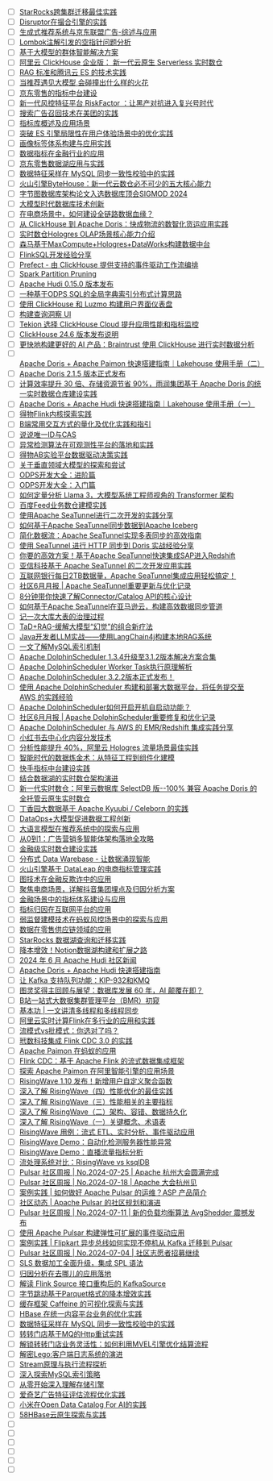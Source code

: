 - [ ] [StarRocks跨集群迁移最佳实践](https://mp.weixin.qq.com/s/nbdmTwnjYG4RJfZvt9gDHA)
- [ ] [Disruptor在撮合引擎的实践](https://mp.weixin.qq.com/s/kmuG5azJnqjKRYlkiVHWqQ)
- [ ] [生成式推荐系统与京东联盟广告-综述与应用](https://mp.weixin.qq.com/s/Jm-yYNDffEfJHhXfbWaaRg)
- [ ] [Lombok注解引发的空指针问题分析](https://mp.weixin.qq.com/s/F9kkWRB0Dr7b6RALixozMw)
- [ ] [基于大模型的群体智能解决方案](https://mp.weixin.qq.com/s/zqj7AtGu3gCAdjSnOhK7TQ)
- [ ] [阿里云 ClickHouse 企业版： 新一代云原生 Serverless 实时数仓](https://mp.weixin.qq.com/s/-6RhAhUsVkhmvfAGCpVQlw)
- [ ] [RAG 标准和腾讯云 ES 的技术实践](https://mp.weixin.qq.com/s/GH7RZbe5HVN8pD-h5SeFeQ)
- [ ] [当推荐遇见大模型,会碰撞出什么样的火花](https://mp.weixin.qq.com/s/tzISSvghKJ04A8x02D2Ncg)
- [ ] [京东零售的指标中台建设](https://mp.weixin.qq.com/s/O6izRczOfuNUf9d19wzohA)
- [ ] [新一代风控特征平台 RiskFactor ：让黑产对抗进入复兴号时代](https://mp.weixin.qq.com/s/YiOLykkuXczeuJxQwWbd7w)
- [ ] [搜索广告召回技术在美团的实践](https://mp.weixin.qq.com/s/sCMsbMlcUlNHK0IOMQ3HkA)
- [ ] [指标库概述及应用场景](https://mp.weixin.qq.com/s/-UV_6PJQKbZuN5PPyIQYDA)
- [ ] [突破 ES 引擎局限性在用户体验场景中的优化实践](https://mp.weixin.qq.com/s/W7Qyr-f5hOLjGgOA1M9jsw)
- [ ] [画像标签体系构建与应用实践](https://mp.weixin.qq.com/s/cz6c-ncMkXLNsf5ZgKTGdA)
- [ ] [数据指标在金融行业的应用](https://mp.weixin.qq.com/s/G6qjIV18C1zOehk2Br2MCQ)
- [ ] [京东零售数据湖应用与实践](https://mp.weixin.qq.com/s/estZv3UiFVA_yj-4Hp-Bgw)
- [ ] [数据特征采样在 MySQL 同步一致性校验中的实践](https://mp.weixin.qq.com/s/0HnZczdCynmppHCHebgQJQ)
- [ ] [火山引擎ByteHouse：新一代云数仓必不可少的五大核心能力](https://mp.weixin.qq.com/s/mnWCUiUCy7MBkgAULUjBrQ)
- [ ] [字节图数据库架构论文入选数据库顶会SIGMOD 2024](https://mp.weixin.qq.com/s/QIXXidj4vWAIG8H5L0axvA)
- [ ] [大模型时代数据库技术创新](https://mp.weixin.qq.com/s/ROvRZbTBTjHkSLQhZ7gT1g)
- [ ] [在电商场景中，如何建设全链路数据血缘？](https://mp.weixin.qq.com/s/qht8eMRfCZS75aq_8NSt6w)
- [ ] [从 ClickHouse 到 Apache Doris：快成物流的数智化货运应用实践](https://mp.weixin.qq.com/s/bctAe-eK5EhwTnJlr0xrQQ)
- [ ] [实时数仓Hologres OLAP场景核心能力介绍](https://mp.weixin.qq.com/s/WaSe97Zbp_rBVFlGZIKwlg)
- [ ] [森马基于MaxCompute+Hologres+DataWorks构建数据中台](https://mp.weixin.qq.com/s/jeT2ZAMALEH0CCAU4-c3gA)
- [ ] [FlinkSQL开发经验分享](https://mp.weixin.qq.com/s/5wOqXZ6Qm4yHozMUrd6haA)
- [ ] [Prefect - 由 ClickHouse 提供支持的事件驱动工作流编排](https://mp.weixin.qq.com/s/0_yrCAHBt4REE1h1R5Vlyw)
- [ ] [Spark Partition Pruning](https://mp.weixin.qq.com/s/anxBNkWSIol5zUEEIbKWXA)
- [ ] [Apache Hudi 0.15.0 版本发布](https://mp.weixin.qq.com/s/YhL2Ae6tokgo-LezryQQmw)
- [ ] [一种基于ODPS SQL的全局字典索引分布式计算思路](https://mp.weixin.qq.com/s/ngSAilAnfkd_c1mAZd_Z3Q)
- [ ] [使用 ClickHouse 和 Luzmo 构建用户界面仪表盘](https://mp.weixin.qq.com/s/C9kKbjcdrSTrqDf2dh0wmA)
- [ ] [构建查询洞察 UI](https://mp.weixin.qq.com/s/63LpI3Y-hofI6yfTTKZCjg)
- [ ] [Tekion 选择 ClickHouse Cloud 提升应用性能和指标监控](https://mp.weixin.qq.com/s/VCGtwwbCi9eQoMINprQ-Aw)
- [ ] [ClickHouse 24.6 版本发布说明](https://mp.weixin.qq.com/s/JrAikqoUMjHHuaLEHZptew)
- [ ] [更快地构建更好的 AI 产品：Braintrust 使用 ClickHouse 进行实时数据分析](https://mp.weixin.qq.com/s/LWz_gZEuhbtG3aA8Npmg9w)
- [ ] [Apache Doris + Apache Paimon 快速搭建指南｜Lakehouse 使用手册（二）](https://mp.weixin.qq.com/s/Rb44yaR5bxezIp43lrJK4w)
- [ ] [Apache Doris 2.1.5 版本正式发布](https://mp.weixin.qq.com/s/eXSqzteVKJBZ_GysFAfG4Q)
- [ ] [计算效率提升 30 倍、存储资源节省 90%，雨润集团基于 Apache Doris 的统一实时数据仓库建设实践](https://mp.weixin.qq.com/s/UUUaDHjIShO540RNXpzUjw)
- [ ] [Apache Doris + Apache Hudi 快速搭建指南｜Lakehouse 使用手册（一）](https://mp.weixin.qq.com/s/C2Bje0NrFVyhdQ80ak7nlg)
- [ ] [得物Flink内核探索实践](https://mp.weixin.qq.com/s/Ng4nziQ5qSS4TWHu4PFMZg)
- [ ] [B端常用交互方式的量化及优化实践和指引](https://mp.weixin.qq.com/s/GtGQqDvDzU6A-qtwNPKWqQ)
- [ ] [说说唯一ID与CAS](https://mp.weixin.qq.com/s/ZLaIt0JNBn0t6SQHzc3knQ)
- [ ] [异常检测算法在可观测性平台的落地和实践](https://mp.weixin.qq.com/s/UlgM6ocilN2yhHgI_9qpzg)
- [ ] [得物AB实验平台数据驱动决策实践](https://mp.weixin.qq.com/s/w-Lc08BYk3GosxuM_3bIHA)
- [ ] [关于垂直领域大模型的探索和尝试](https://mp.weixin.qq.com/s/kcDjGL-SkrsrWH9PoPTedQ)
- [ ] [ODPS开发大全：进阶篇](https://mp.weixin.qq.com/s/7I1Gn-7I56Gpw_1jFUO4iw)
- [ ] [ODPS开发大全：入门篇](https://mp.weixin.qq.com/s/0WgNUkECTvV30W2Igc_NaA)
- [ ] [如何定量分析 Llama 3，大模型系统工程师视角的 Transformer 架构](https://mp.weixin.qq.com/s/Qa9NG3ffCzthmEB1ko02oA)
- [ ] [百度Feed业务数仓建模实践](https://mp.weixin.qq.com/s/IjxLF_5B_Dx2yD1h58OhAA)
- [ ] [使用Apache SeaTunnel进行二次开发的实践分享](https://mp.weixin.qq.com/s/WMGKxdXZKa5lJ_tSYw6xaA)
- [ ] [如何基于Apache SeaTunnel同步数据到Apache Iceberg](https://mp.weixin.qq.com/s/URbGfM6704PVJxKhqbejew)
- [ ] [简化数据流：Apache SeaTunnel实现多表同步的高效指南](https://mp.weixin.qq.com/s/Cub7RBgCxWlBzkT_Q99rHw)
- [ ] [使用 SeaTunnel 进行 HTTP 同步到 Doris 实战经验分享](https://mp.weixin.qq.com/s/yECfiHxRxkCEHP4k4qJ5ww)
- [ ] [你要的高效方案！基于Apache SeaTunnel快速集成SAP进入Redshift](https://mp.weixin.qq.com/s/1R7JnGz8j23tH-mFPFpHew)
- [ ] [亚信科技基于 Apache SeaTunnel 的二次开发应用实践](https://mp.weixin.qq.com/s/W6AHSIFy6cx9sUAXF2Ndpw)
- [ ] [互联网银行每日2TB数据量，Apache SeaTunnel集成应用轻松搞定！](https://mp.weixin.qq.com/s/OhqHt0S7Qir-JAXjpedosg)
- [ ] [社区6月月报 | Apache SeaTunnel重要更新与优化记录](https://mp.weixin.qq.com/s/dfjcmKNnbFDiG1QGZrNfVA)
- [ ] [8分钟带你快速了解Connector/Catalog API的核心设计](https://mp.weixin.qq.com/s/tCqoAILnlONtAlfj0lHSNg)
- [ ] [如何基于Apache SeaTunnel在亚马逊云，构建高效数据同步管道](https://mp.weixin.qq.com/s/Mww-jSRmJ-ErywJtN-VR2g)
- [ ] [记一次大库大表的治理过程](https://mp.weixin.qq.com/s/tr63TaHgL90HFVWcTcLNFA)
- [ ] [TaD+RAG-缓解大模型“幻觉”的组合新疗法](https://mp.weixin.qq.com/s/jnD87hrEnrARsCRaL4cmcQ)
- [ ] [Java开发者LLM实战——使用LangChain4j构建本地RAG系统](https://mp.weixin.qq.com/s/JoENCM3_qIWWYNpRAYBqeg)
- [ ] [一文了解MySQL索引机制](https://mp.weixin.qq.com/s/OVi0lV0jddNcOIByp1hjeQ)
- [ ] [Apache DolphinScheduler 1.3.4升级至3.1.2版本解决方案合集](https://mp.weixin.qq.com/s/2MoJC2vulc7285XE6r-YCQ)
- [ ] [Apache DolphinScheduler Worker Task执行原理解析](https://mp.weixin.qq.com/s/U1MlTnWVthlQsFSoiRYkCw)
- [ ] [Apache DolphinScheduler 3.2.2版本正式发布！](https://mp.weixin.qq.com/s/GRohNtbFYZqwLr-Lt5V6ZQ)
- [ ] [使用 Apache DolphinScheduler 构建和部署大数据平台，将任务提交至 AWS 的实践经验](https://mp.weixin.qq.com/s/Md5C84kZLA_H4pdfzLmxbw)
- [ ] [Apache DolphinScheduler如何开启开机自启动功能？](https://mp.weixin.qq.com/s/hqBIVCxddMtrtTUE1bHKqA)
- [ ] [社区6月月报 | Apache DolphinScheduler重要修复和优化记录](https://mp.weixin.qq.com/s/VIzMDJOxeBJQ1NtdojKSTw)
- [ ] [Apache DolphinScheduler 与 AWS 的 EMR/Redshift 集成实践分享](https://mp.weixin.qq.com/s/XRo4FHUPmmIiOhM_2Id9ZA)
- [ ] [小红书去中心化内容分发技术](https://mp.weixin.qq.com/s/O9LueIBrh8AJ4omid-nBUA)
- [ ] [分析性能提升 40%，阿里云 Hologres 流量场景最佳实践](https://mp.weixin.qq.com/s/kNlNS-d60RrWAT-g0lWEMA)
- [ ] [智能时代的数据炼金术：从特征工程到组件化建模](https://mp.weixin.qq.com/s/WLLRZkYXEUsPM7MxssCFpg)
- [ ] [快手指标中台建设实践](https://mp.weixin.qq.com/s/QINH7dBO9kRthRjelcWNpA)
- [ ] [结合数据湖的实时数仓架构演进](https://mp.weixin.qq.com/s/7r6wtlUGGE4Skg42m-xpeA)
- [ ] [新一代实时数仓：阿里云数据库 SelectDB 版--100% 兼容 Apache Doris 的全托管云原生实时数仓](https://mp.weixin.qq.com/s/rvC4ljcR14VKSn4vaH1xLA)
- [ ] [丁香园大数据基于 Apache Kyuubi / Celeborn 的实践](https://mp.weixin.qq.com/s/XHXxBxESGput4st1ccHPjA)
- [ ] [DataOps+大模型促进数据工程创新](https://mp.weixin.qq.com/s/2RF3s6NZL2af9zZhxxLSzA)
- [ ] [大语言模型在推荐系统中的探索与应用](https://mp.weixin.qq.com/s/nEhynptVyx8aV8onCwozAA)
- [ ] [从0到1：广告营销多智能体架构落地全攻略](https://mp.weixin.qq.com/s/fsXiLNKWJGUTGK7O-_xiuw)
- [ ] [金融级实时数仓建设实践](https://mp.weixin.qq.com/s/V36rpyKVVQzpgqWfIHwHow)
- [ ] [分布式 Data Warebase - 让数据涌现智能](https://mp.weixin.qq.com/s/3OUiVJb5tz0LV0oU6h3ARw)
- [ ] [火山引擎基于 DataLeap 的电商指标管理实践](https://mp.weixin.qq.com/s/qZ8GSfmmYZaUaoYCj4igkQ)
- [ ] [图技术在金融反欺诈中的应用](https://mp.weixin.qq.com/s/yRJSD3yM7IebuJ6vk_pvAw)
- [ ] [聚焦电商场景，详解抖音集团埋点及归因分析方案](https://mp.weixin.qq.com/s/Qg70F5A2aWpqQrjDEOtMVw)
- [ ] [金融场景中的指标体系建设与应用](https://mp.weixin.qq.com/s/HLW05z-JOKSs6z3Aq_fEKA)
- [ ] [指标归因在互联网平台的应用](https://mp.weixin.qq.com/s/8263YTs9dN_bRnuzpPCqgw)
- [ ] [弱监督建模技术在蚂蚁风控场景中的探索与应用](https://mp.weixin.qq.com/s/Lzz1KsyN9I_PGCPsbqs9OQ)
- [ ] [数据在零售供应链领域的应用](https://mp.weixin.qq.com/s/8PEWHrJF60-vy0makratIw)
- [ ] [StarRocks 数据湖查询和迁移实践](https://mp.weixin.qq.com/s/7n8787v8oVyn5RHoGwgszQ)
- [ ] [降本增效！Notion数据湖构建和扩展之路](https://mp.weixin.qq.com/s/1avI5zWIWk3_XuhwzWsoEg)
- [ ] [2024 年 6 月 Apache Hudi 社区新闻](https://mp.weixin.qq.com/s/RR9a_5EuYYDX-YRuZXqySw)
- [ ] [Apache Doris + Apache Hudi 快速搭建指南](https://mp.weixin.qq.com/s/jrUi6T6Cu1eyLsmk31Ejtg)
- [ ] [让 Kafka 支持队列功能：KIP-932和KMQ](https://mp.weixin.qq.com/s/jtfZyl3WTZVRlZVQLH_mVQ)
- [ ] [图灵奖得主回顾与展望：数据库发展 60 年，AI 颠覆在即？](https://mp.weixin.qq.com/s/xEj54JkEICQTxl_5ihtgwg)
- [ ] [B站一站式大数据集群管理平台（BMR）初窥](https://mp.weixin.qq.com/s/B5klxJYoYrOhiEfvVlGvZw)
- [ ] [基本功 | 一文讲清多线程和多线程同步](https://mp.weixin.qq.com/s/a9BUf6N93uOw8JSAxza7cg)
- [ ] [阿里云实时计算Flink在多行业的应用和实践](https://mp.weixin.qq.com/s/gknlsu6f4PQ5Hgal7jTkhw)
- [ ] [流模式vs批模式：你选对了吗？](https://mp.weixin.qq.com/s/9pR-HCrgWiWzSaTKcUcK1A)
- [ ] [玳数科技集成 Flink CDC 3.0 的实践](https://mp.weixin.qq.com/s/gE42ofPSlxm2_ITNq6By1g)
- [ ] [Apache Paimon 在蚂蚁的应用](https://mp.weixin.qq.com/s/ddp7XUqKLC-pCba6Nz3GtQ)
- [ ] [Flink CDC：基于 Apache Flink 的流式数据集成框架](https://mp.weixin.qq.com/s/M2fFhDi4YzXr_nHRHLxrKw)
- [ ] [探索 Apache Paimon 在阿里智能引擎的应用场景](https://mp.weixin.qq.com/s/107JPRZk-Q17DKLa-mU9Gw)
- [ ] [RisingWave 1.10 发布！新增用户自定义聚合函数](https://mp.weixin.qq.com/s/peA4GK9zlNxkmsFDvj8VnQ)
- [ ] [深入了解 RisingWave（四）性能优化的最佳实践](https://mp.weixin.qq.com/s/P60_KnmSsBlmHlAcoVuECw)
- [ ] [深入了解 RisingWave（三）性能相关的主要指标](https://mp.weixin.qq.com/s/bUcwyWIIMNN1shBON-n_bw)
- [ ] [深入了解 RisingWave（二）架构、容错、数据持久化](https://mp.weixin.qq.com/s/c9QsOgYRfdFESfKIu9mfug)
- [ ] [深入了解 RisingWave（一）关键概念、术语表](https://mp.weixin.qq.com/s/Y7b9OfgMs2oRQvEMVOAXFQ)
- [ ] [RisingWave 用例：流式 ETL、实时分析、事件驱动应用](https://mp.weixin.qq.com/s/pjBCH_cK5IiR7tzuRM0Y-Q)
- [ ] [RisingWave Demo：自动化检测服务器性能异常](https://mp.weixin.qq.com/s/WiCMm0EIqDxJgUpx4Vy2xg)
- [ ] [RisingWave Demo：直播流量指标分析](https://mp.weixin.qq.com/s/k3uWdCBRYpBQtCZf1_kz9w)
- [ ] [流处理系统对比：RisingWave vs ksqlDB](https://mp.weixin.qq.com/s/6jTpZTJ2YgxkJRg-tBJRQg)
- [ ] [Pulsar 社区周报 | No.2024-07-25 | Apache 杭州大会圆满完成](https://mp.weixin.qq.com/s/zTzwLK8X6RH-HUkS6Z6vcA)
- [ ] [Pulsar 社区周报 | No.2024-07-18 | Apache 大会杭州见](https://mp.weixin.qq.com/s/1hYD7Y109E8Qs5iJv3HMZQ)
- [ ] [案例实践 | 如何做好 Apache Pulsar 的运维？ASP 产品简介](https://mp.weixin.qq.com/s/Yah4pCmKWGG53AMBXmhiyA)
- [ ] [社区动态 | Apache Pulsar 的社区规划和演进](https://mp.weixin.qq.com/s/MyEK8rFBPaC5ICfpB2zOkg)
- [ ] [Pulsar 社区周报 | No.2024-07-11 | 新的负载均衡算法 AvgShedder 震撼发布](https://mp.weixin.qq.com/s/wgn-XG_0vv-sJ1udEFiSCA)
- [ ] [使用 Apache Pulsar 构建弹性可扩展的事件驱动应用](https://mp.weixin.qq.com/s/5Sh5Yxh0OAeNT2Rf_fMmSQ)
- [ ] [案例实践 | Flipkart 异步总线如何实现不停机从 Kafka 迁移到 Pulsar](https://mp.weixin.qq.com/s/rz2pAaisDVVk-ll3HNZxng)
- [ ] [Pulsar 社区周报 | No.2024-07-04 | 社区志愿者招募继续](https://mp.weixin.qq.com/s/liI0j3xr-moZEZf_hl90hA)
- [ ] [SLS 数据加工全面升级，集成 SPL 语法](https://mp.weixin.qq.com/s/SxlpbrY4WCFTc9RDl3iEaA)
- [ ] [归因分析在去哪儿的应用落地](https://mp.weixin.qq.com/s/W57w1yTS7wJ38Cn4szinBQ)
- [ ] [解读 Flink Source 接口重构后的 KafkaSource](https://mp.weixin.qq.com/s/oPF4SdDNYZTcqaG3jYbquQ)
- [ ] [字节跳动基于Parquet格式的降本增效实践](https://mp.weixin.qq.com/s/8qJRIORNd4zC-tETMM2XWw)
- [ ] [缓存框架 Caffeine 的可视化探索与实践](https://mp.weixin.qq.com/s/ILac1f5TgYwZmjL6MiqvNg)
- [ ] [HBase 在统一内容平台业务的优化实践](https://mp.weixin.qq.com/s/mLP3F14gSv-ZgkuGD1BwKQ)
- [ ] [数据特征采样在 MySQL 同步一致性校验中的实践](https://mp.weixin.qq.com/s/0HnZczdCynmppHCHebgQJQ)
- [ ] [转转门店基于MQ的Http重试实践](https://mp.weixin.qq.com/s/gf2vOCk2a6RBwrw4le5x4g)
- [ ] [解锁转转门店业务灵活性：如何利用MVEL引擎优化结算流程](https://mp.weixin.qq.com/s/wdBpXrsbW9nBTGpgMo0E0w)
- [ ] [解密Lego:客户端日志系统的演进](https://mp.weixin.qq.com/s/JXh1MjSPtEtBwBVC11A0Zg)
- [ ] [Stream原理与执行流程探析](https://mp.weixin.qq.com/s/UGWoRO5-pFB0p01mc73wLA)
- [ ] [深入探索MySQL索引策略](https://mp.weixin.qq.com/s/XpukKx9Ovl4bqil8cNDP0g)
- [ ] [从零开始深入理解存储引擎](https://mp.weixin.qq.com/s/sEml0lH2Zj-b_sIFRn2wzQ)
- [ ] [爱奇艺广告特征评估流程优化实践](https://mp.weixin.qq.com/s/sDjNxE_CmZYzJy9CKUM2zA)
- [ ] [小米在Open Data Catalog For AI的实践](https://mp.weixin.qq.com/s/x5HnSgzvUBEOxXPwWMTA_w)
- [ ] [58HBase云原生探索与实践](https://mp.weixin.qq.com/s/gvW5-9lUgRDyh7oP1OZHFg)
- [ ] []()
- [ ] []()
- [ ] []()
- [ ] []()
- [ ] []()
- [ ] []()
